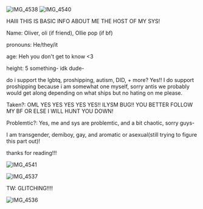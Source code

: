 ![IMG_4538](https://github.com/user-attachments/assets/a4fb7b48-53c7-4493-a8a3-5693e8dd14fe)
![IMG_4540](https://github.com/user-attachments/assets/e6416848-bf4c-4ffd-8488-ea8944f4b33e)


HAIII THIS IS BASIC INFO ABOUT ME THE HOST OF MY SYS!

Name: Oliver, oli (if friend), Ollie pop (if bf)

pronouns: He/they/it

age: Heh you don't get to know <3

height: 5 something- idk dude-

do i support the lgbtq, proshipping, autism, DID, + more? Yes!! I do support proshipping because i am somewhat one myself, sorry antis we probably would get along depending on what ships but no hating on me please.

Taken?: OML YES YES YES YES YES!! ILYSM BUG!! YOU BETTER FOLLOW MY BF OR ELSE I WILL HUNT YOU DOWN!

Problemtic?: Yes, me and sys are problemtic, and a bit chaotic, sorry guys-

I am transgender, demiboy, gay, and aromatic or asexual(still trying to figure this part out)!

thanks for reading!!!

![IMG_4541](https://github.com/user-attachments/assets/cf1038ee-d943-4bb1-a4f9-628b763d7652)

![IMG_4537](https://github.com/user-attachments/assets/b1572e16-b387-4afd-8d26-7b63a9a347bf)

TW: GLITCHING!!!!










![IMG_4536](https://github.com/user-attachments/assets/b9d139c6-eaa4-4faa-a546-7653bf7b73cd)

<!--
**Rainy-chaos-sys/Rainy-chaos-sys** is a ✨ _special_ ✨ repository because its `README.md` (this file) appears on your GitHub profile.

Here are some ideas to get you started:

- 🔭 I’m currently working on ...
- 🌱 I’m currently learning ...
- 👯 I’m looking to collaborate on ...
- 🤔 I’m looking for help with ...
- 💬 Ask me about ...
- 📫 How to reach me: ...
- 😄 Pronouns: ...
- ⚡ Fun fact: ...
-->
